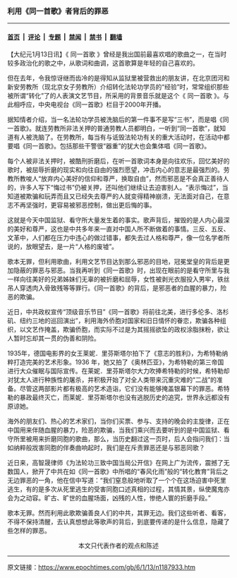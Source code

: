 ### 利用《同一首歌》者背后的罪恶

---

#### [首页](../../../..?n1187933) &nbsp;|&nbsp; [评论](../../../../../epoch-comment?n1187933) &nbsp;|&nbsp; [专题](../../../../../epoch-special?n1187933) &nbsp;|&nbsp; [禁闻](../../../../../epoch-news?n1187933) &nbsp;|&nbsp; [禁书](../../../../../books?n1187933) &nbsp;|&nbsp; [翻墙](https://github.com/gfw-breaker/nogfw/blob/master/README.md?n1187933)


<div class="post_content" id="artbody" itemprop="articleBody">
 <!-- article content begin -->
 <p>
  【大纪元1月13日讯】《
  <ok href="https://www.epochtimes.com/gb/tag/%E5%90%8C%E4%B8%80%E9%A6%96%E6%AD%8C.html">
   同一首歌
  </ok>
  》曾经是我出国前最喜欢唱的歌曲之一，在当时较多政治化的歌之中，从歌词和曲调，这首歌算是年轻的自己喜欢的。
 </p>
 <p>
  但在去年，令我惊讶继而齿冷的是得知从监狱里被营救出的朋友讲，在北京团河和新安劳教所（现北京女子劳教所）介绍转化法轮功学员的“经验”时，常常组织那些被所谓“转化”了的人表演文艺节目，所采用的背景音乐就是这个《
  <ok href="https://www.epochtimes.com/gb/tag/%E5%90%8C%E4%B8%80%E9%A6%96%E6%AD%8C.html">
   同一首歌
  </ok>
  》。与此相呼应，中央电视台《同一首歌》栏目于2000年开播。
 </p>
 <p>
  据知情者介绍，当一名法轮功学员被洗脑后的第一件事不是写“三书”，而是唱《同一首歌》。就连劳教所非法关押的普通劳教人员都明白，一听到“同一首歌”，就知道有人被洗脑了。在劳教所，每当有与诋毁法轮功有关的重大活动时，在活动中都要唱《同一首歌》。包括那些干警很“器重”的犹大也会集体唱《同一首歌》。
 </p>
 <p>
  每个人被非法关押时，被酷刑折磨后，在听一首歌词本身是向往欢乐，回忆美好的歌时，被屈辱折磨的现实和向往自由的强烈愿望，冲击内心的意志是最强烈的。劳教所教唆人“放弃内心美好的信仰和尊严，换取自由”，然而邪恶是不会真正善待人的，许多人写下“悔过书”仍被关押，还叫他们继续让去迫害别人。“表示悔过”，当知道被欺骗和玩弄而且又已经失去尊严的人就变得精神崩溃，无法面对自己，在意志不再坚强时，更容易被邪恶控制，做出更后悔的事。
 </p>
 <p>
  这就是今天中国监狱、看守所大量发生着的事实。歌声背后，摧毁的是人内心最深的美好和尊严，这也是中共多年来一直对中国人所不断做着的事情。三反、五反、文革中，人们都在压力中违心的做过错事，都失去过人格和尊严，像一位名学者所说的，放眼望去，是一片“人格的废墟”。
 </p>
 <p>
  歌本无罪，但利用歌曲，利用文艺节目达到那么邪恶的目地，冠冕堂皇的背后是更加隐蔽的罪恶与邪恶。当我再听到《同一首歌》时，出现在眼前的是看守所里与我一样向往美好的兄弟姊妹们无辜的被折磨和屈辱，女性被剥光衣服投入男牢，铁丝吊人穿透肉入骨致残等等罪行。《同一首歌》的背后，是邪恶者的血腥的暴力，险恶的欺骗。
 </p>
 <p>
  近日，中共政权宣传“顶级音乐节目”《同一首歌》将前往北美，进行多伦多、洛杉矶、纽约三地的巡回演出”，利用海外侨胞对国家和旧日情怀的眷恋，欺骗各种组织，以文艺作掩盖，欺骗侨胞，而实际不过是为其摇摇欲坠的政权涂脂抹粉，欲让人暂时忘却其一贯的伪善和阴险。
 </p>
 <p>
  1935年，德国电影界的女王莱妮．里芬斯塔尔拍下了《意志的胜利》，为希特勒纳粹打造完美的艺术形象。1936 年，她又拍了《奥林匹亚》，为希特勒的第三帝国进行大众催眠与国际宣传。在莱妮．里芬斯塔尔大力吹捧希特勒的时候，希特勒却对犹太人进行种族性的屠杀，并积极开始了对全人类带来沉重灾难的“二战”的准备。尽管这两部影片都有极高的艺术造诣，它们没有能够掩盖银幕下的罪恶。希特勒的暴政最终灭亡，而莱妮．里芬斯塔尔也没有逃脱历史的追究，世界永远都没有原谅她。
 </p>
 <p>
  海外的朋友们、热心的艺术家们，当你们买票、参与、支持的晚会的主旋律，正在中国用来伴随血腥的暴力，险恶的欺骗，当我们乘兴而去要听到的是中国监狱、看守所里被用来折磨同胞的歌曲，那么，当历史翻过这一页时，后人会指问我们：当如纳粹般戕害同胞的伴奏曲响起时，我们是在斥责罪恶还是与邪恶同歌？
 </p>
 <p>
  近日来，高智晟律师《为法轮功三致中国当局公开信》在网上广为流传，震撼了无数国人，掀开了中共在如《同一首歌》中所唱的“春风化雨”般的“转化教育”背后之无边罪恶的一角，他在信中写道：“我们窒息般地听取了一个个在这场迫害中死里逃生，有的是多次从死里逃生的受害同胞口述真相的过程，其情其景，纵使魔鬼亦会为之动容。旷古、旷世的血腥场面，凶残的人性，惨绝人寰的折磨手段。”
 </p>
 <p>
  歌本无罪。然而利用此歌欺骗善良人们的中共，其罪无边。我们这些听者、看客，不得不保持清醒，去认真想想此等歌声的背后，到底要传递的是什么信息，隐藏了些怎样的罪恶。
  <font color="#ffffff">
   (http://www.dajiyuan.com)
  </font>
  <br/>
  <center>
   <font class="GY13">
    本文只代表作者的观点和陈述
   </font>
  </center>
 </p>
 <!-- article content end -->
 <div id="below_article_ad">
 </div>
</div>


---

原文链接：https://www.epochtimes.com/gb/6/1/13/n1187933.htm